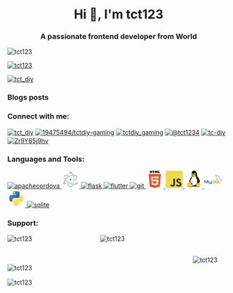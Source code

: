 <h1 align="center">Hi 👋, I'm tct123</h1>
<h3 align="center">A passionate frontend developer from World</h3>

<p align="left"> <img src="https://komarev.com/ghpvc/?username=tct123&label=Profile%20views&color=0e75b6&style=flat" alt="tct123" /> </p>

<p align="left"> <a href="https://github.com/ryo-ma/github-profile-trophy"><img src="https://github-profile-trophy.vercel.app/?username=tct123" alt="tct123" /></a> </p>

<p align="left"> <a href="https://twitter.com/tct_diy" target="blank"><img src="https://img.shields.io/twitter/follow/tct_diy?logo=twitter&style=for-the-badge" alt="tct_diy" /></a> </p>

### Blogs posts
<!-- BLOG-POST-LIST:START -->
<!-- BLOG-POST-LIST:END -->

<h3 align="left">Connect with me:</h3>
<p align="left">
<a href="https://twitter.com/tct_diy" target="blank"><img align="center" src="https://raw.githubusercontent.com/rahuldkjain/github-profile-readme-generator/master/src/images/icons/Social/twitter.svg" alt="tct_diy" height="30" width="40" /></a>
<a href="https://stackoverflow.com/users/19475494/tctdiy-gaming" target="blank"><img align="center" src="https://raw.githubusercontent.com/rahuldkjain/github-profile-readme-generator/master/src/images/icons/Social/stack-overflow.svg" alt="19475494/tctdiy-gaming" height="30" width="40" /></a>
<a href="https://instagram.com/tctdiy_gaming" target="blank"><img align="center" src="https://raw.githubusercontent.com/rahuldkjain/github-profile-readme-generator/master/src/images/icons/Social/instagram.svg" alt="tctdiy_gaming" height="30" width="40" /></a>
<a href="https://medium.com/@tct1234" target="blank"><img align="center" src="https://raw.githubusercontent.com/rahuldkjain/github-profile-readme-generator/master/src/images/icons/Social/medium.svg" alt="@tct1234" height="30" width="40" /></a>
<a href="https://www.youtube.com/c/tc-diy" target="blank"><img align="center" src="https://raw.githubusercontent.com/rahuldkjain/github-profile-readme-generator/master/src/images/icons/Social/youtube.svg" alt="tc-diy" height="30" width="40" /></a>
<a href="https://discord.gg/Zr9Y65j9hv" target="blank"><img align="center" src="https://raw.githubusercontent.com/rahuldkjain/github-profile-readme-generator/master/src/images/icons/Social/discord.svg" alt="Zr9Y65j9hv" height="30" width="40" /></a>
</p>

<h3 align="left">Languages and Tools:</h3>
<p align="left"> <a href="https://cordova.apache.org/" target="_blank" rel="noreferrer"> <img src="https://www.vectorlogo.zone/logos/apache_cordova/apache_cordova-icon.svg" alt="apachecordova" width="40" height="40"/> </a> <a href="https://www.electronjs.org" target="_blank" rel="noreferrer"> <img src="https://raw.githubusercontent.com/devicons/devicon/master/icons/electron/electron-original.svg" alt="electron" width="40" height="40"/> </a> <a href="https://flask.palletsprojects.com/" target="_blank" rel="noreferrer"> <img src="https://www.vectorlogo.zone/logos/pocoo_flask/pocoo_flask-icon.svg" alt="flask" width="40" height="40"/> </a> <a href="https://flutter.dev" target="_blank" rel="noreferrer"> <img src="https://www.vectorlogo.zone/logos/flutterio/flutterio-icon.svg" alt="flutter" width="40" height="40"/> </a> <a href="https://git-scm.com/" target="_blank" rel="noreferrer"> <img src="https://www.vectorlogo.zone/logos/git-scm/git-scm-icon.svg" alt="git" width="40" height="40"/> </a> <a href="https://www.w3.org/html/" target="_blank" rel="noreferrer"> <img src="https://raw.githubusercontent.com/devicons/devicon/master/icons/html5/html5-original-wordmark.svg" alt="html5" width="40" height="40"/> </a> <a href="https://developer.mozilla.org/en-US/docs/Web/JavaScript" target="_blank" rel="noreferrer"> <img src="https://raw.githubusercontent.com/devicons/devicon/master/icons/javascript/javascript-original.svg" alt="javascript" width="40" height="40"/> </a> <a href="https://www.linux.org/" target="_blank" rel="noreferrer"> <img src="https://raw.githubusercontent.com/devicons/devicon/master/icons/linux/linux-original.svg" alt="linux" width="40" height="40"/> </a> <a href="https://www.mysql.com/" target="_blank" rel="noreferrer"> <img src="https://raw.githubusercontent.com/devicons/devicon/master/icons/mysql/mysql-original-wordmark.svg" alt="mysql" width="40" height="40"/> </a> <a href="https://www.python.org" target="_blank" rel="noreferrer"> <img src="https://raw.githubusercontent.com/devicons/devicon/master/icons/python/python-original.svg" alt="python" width="40" height="40"/> </a> <a href="https://www.sqlite.org/" target="_blank" rel="noreferrer"> <img src="https://www.vectorlogo.zone/logos/sqlite/sqlite-icon.svg" alt="sqlite" width="40" height="40"/> </a> </p>


<h3 align="left">Support:</h3>
<p><a href="https://www.buymeacoffee.com/tct123"> <img align="left" src="https://cdn.buymeacoffee.com/buttons/v2/default-yellow.png" height="50" width="210" alt="tct123" /></a><a href="https://ko-fi.com/tct123"> <img align="left" src="https://cdn.ko-fi.com/cdn/kofi3.png?v=3" height="50" width="210" alt="tct123" /></a></p><br><br>


<p><img align="left" src="https://github-readme-stats.vercel.app/api/top-langs?username=tct123&show_icons=true&locale=en&layout=compact" alt="tct123" /></p>

<p>&nbsp;<img align="center" src="https://github-readme-stats.vercel.app/api?username=tct123&show_icons=true&locale=en" alt="tct123" /></p>

<p><img align="center" src="https://github-readme-streak-stats.herokuapp.com/?user=tct123&" alt="tct123" /></p>

